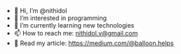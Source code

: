 - 👋 Hi, I’m @nithidol
- 👀 I’m interested in programming
- 🌱 I’m currently learning new technologies
- 📫 How to reach me: nithidol.v@gmail.com
- 🚀 Read my article: https://medium.com/@balloon.helps
<!---
nithidol/nithidol is a ✨ special ✨ repository because its `README.md` (this file) appears on your GitHub profile.
You can click the Preview link to take a look at your changes.
--->
